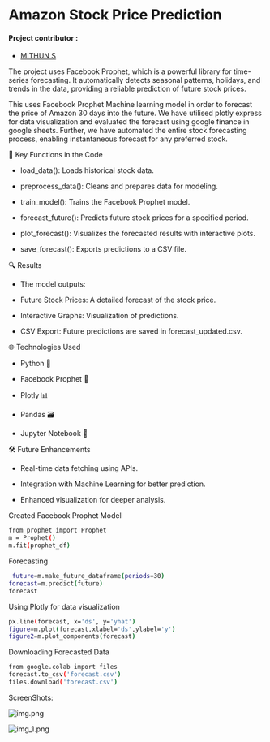 # Amazon Stock Price Prediction

<h4>Project contributor :</h4>

* [ MITHUN S](https://github.com/ST-MITHUN) <br/>

The project uses Facebook Prophet, which is a powerful library for time-series forecasting. It automatically detects seasonal patterns, holidays, and trends in the data, providing a reliable prediction of future stock prices.

This uses Facebook Prophet Machine learning model in order to forecast the price of Amazon 30 days into the future. We have utilised plotly express for data visualization and evaluated the forecast using google finance in google sheets. Further, we have automated the entire stock forecasting process, enabling instantaneous forecast for any preferred stock.


📌 Key Functions in the Code

* load_data(): Loads historical stock data.

* preprocess_data(): Cleans and prepares data for modeling.

* train_model(): Trains the Facebook Prophet model.

* forecast_future(): Predicts future stock prices for a specified period.

* plot_forecast(): Visualizes the forecasted results with interactive plots.

* save_forecast(): Exports predictions to a CSV file.


🔍 Results

* The model outputs:

* Future Stock Prices: A detailed forecast of the stock price.

* Interactive Graphs: Visualization of predictions.

* CSV Export: Future predictions are saved in forecast_updated.csv.

🌐 Technologies Used

*   Python 🐍

*   Facebook Prophet 🔮

*   Plotly 📊

*   Pandas 🗃️

*   Jupyter Notebook 📓

🛠️ Future Enhancements

* Real-time data fetching using APIs.

* Integration with Machine Learning for better prediction.

* Enhanced visualization for deeper analysis.


Created Facebook Prophet Model

```bash
from prophet import Prophet
m = Prophet()
m.fit(prophet_df)

```
Forecasting

```bash
 future=m.make_future_dataframe(periods=30)
forecast=m.predict(future)
forecast     
```
Using Plotly for data visualization
```bash
px.line(forecast, x='ds', y='yhat')
figure=m.plot(forecast,xlabel='ds',ylabel='y')
figure2=m.plot_components(forecast)
```
Downloading Forecasted Data
```bash
from google.colab import files
forecast.to_csv('forecast.csv')
files.download('forecast.csv')
```
ScreenShots:

![img.png](img.png)

![img_1.png](img_1.png)
